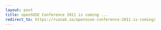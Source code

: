 ```yaml
---
layout: post
title: openSUSE Conference 2011 is coming ...
redirect_to: https://rusnak.io/opensuse-conference-2011-is-coming/
---
```

